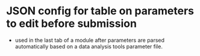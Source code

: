 # JSON config for table on parameters to edit before submission

- used in the last tab of a module after parameters are parsed automatically based
  on a data analysis tools parameter file.

